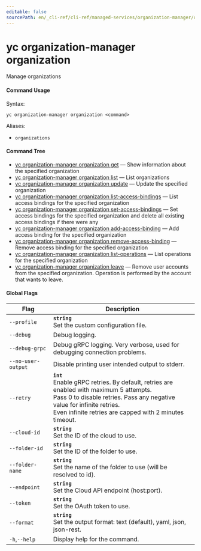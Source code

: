 ```yaml
---
editable: false
sourcePath: en/_cli-ref/cli-ref/managed-services/organization-manager/organization/index.md
---
```


# yc organization-manager organization

Manage organizations

#### Command Usage

Syntax: 

`yc organization-manager organization <command>`

Aliases: 

- `organizations`

#### Command Tree

- [yc organization-manager organization get](get.md) — Show information about the specified organization
- [yc organization-manager organization list](list.md) — List organizations
- [yc organization-manager organization update](update.md) — Update the specified organization
- [yc organization-manager organization list-access-bindings](list-access-bindings.md) — List access bindings for the specified organization
- [yc organization-manager organization set-access-bindings](set-access-bindings.md) — Set access bindings for the specified organization and delete all existing access bindings if there were any
- [yc organization-manager organization add-access-binding](add-access-binding.md) — Add access binding for the specified organization
- [yc organization-manager organization remove-access-binding](remove-access-binding.md) — Remove access binding for the specified organization
- [yc organization-manager organization list-operations](list-operations.md) — List operations for the specified organization
- [yc organization-manager organization leave](leave.md) — Remove user accounts from the specified organization. Operation is performed by the account that wants to leave.

#### Global Flags

| Flag | Description |
|----|----|
|`--profile`|<b>`string`</b><br/>Set the custom configuration file.|
|`--debug`|Debug logging.|
|`--debug-grpc`|Debug gRPC logging. Very verbose, used for debugging connection problems.|
|`--no-user-output`|Disable printing user intended output to stderr.|
|`--retry`|<b>`int`</b><br/>Enable gRPC retries. By default, retries are enabled with maximum 5 attempts.<br/>Pass 0 to disable retries. Pass any negative value for infinite retries.<br/>Even infinite retries are capped with 2 minutes timeout.|
|`--cloud-id`|<b>`string`</b><br/>Set the ID of the cloud to use.|
|`--folder-id`|<b>`string`</b><br/>Set the ID of the folder to use.|
|`--folder-name`|<b>`string`</b><br/>Set the name of the folder to use (will be resolved to id).|
|`--endpoint`|<b>`string`</b><br/>Set the Cloud API endpoint (host:port).|
|`--token`|<b>`string`</b><br/>Set the OAuth token to use.|
|`--format`|<b>`string`</b><br/>Set the output format: text (default), yaml, json, json-rest.|
|`-h`,`--help`|Display help for the command.|
